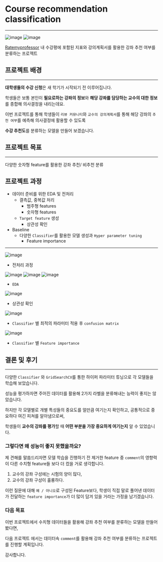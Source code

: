 # Course recommendation classification
-----

![image](https://user-images.githubusercontent.com/70729822/193014169-150e1e62-3de8-41b3-a56f-7ed2b7c9f140.png)
![image](https://user-images.githubusercontent.com/70729822/193014210-e25184b1-811c-44f9-8ee3-5a78cf201656.png)


[Ratemyprofessor](https://www.ratemyprofessors.com) 내 수강평에 포함된 지표와 강의계획서를 활용한 강좌 추천 여부를 분류하는 프로젝트



## 프로젝트 배경
----
**대학생들의 수강 신청**은 새 학기가 시작되기 전 이루어집니다.

학생들은 보통 본인이 **필요로하는 강좌의 정보**와 **해당 강좌를 담당하는 교수의 대한 정보**를 종합해 의사결정을 내리는데요.

이번 프로젝트를 통해 학생들이 `리뷰 커뮤니티`와 `교수의 강의계획서`를 통해 해당 강좌의 `추천 여부`를 예측해 의사결정에 활용할 수 있도록

**수강 추천도**를 분류하는 모델을 만들어 보겠습니다.

## 프로젝트 목표
----
다양한 숫자형 feature를 활용한 강좌 추천/ 비추천 분류



## 프로젝트 과정
- 데이터 준비를 위한 EDA 및 전처리
    -  결측값, 중복값 처리
        -  범주형 features
        -  숫자형 features
    - `Target feature` 생성
        - 상관성 확인
- Baseline
    - 다양한 `Classifier`를 활용한 모델 생성과 `Hyper parameter tuning`
         - Feature importance
----
![image](https://user-images.githubusercontent.com/70729822/193017443-d8fdc39f-0816-4dc9-b493-2f33c574e830.png)
- 전처리 과정

![image](https://user-images.githubusercontent.com/70729822/193017670-5c52a98a-3707-42a5-af2a-5bf68e2fc7df.png)
![image](https://user-images.githubusercontent.com/70729822/193017726-a9f1bdb0-e548-41b1-9e13-a566e7ef5b49.png)
![image](https://user-images.githubusercontent.com/70729822/193017758-c8f114b9-bc36-4594-8f4c-3b9385e58343.png)

- `EDA`

![image](https://user-images.githubusercontent.com/70729822/193017964-2d0b6eba-a0cd-45ed-8c53-731f731bd958.png)

- 상관성 확인

![image](https://user-images.githubusercontent.com/70729822/193018041-34c5a4dc-6ce6-4453-997a-362a82ed6937.png)

- `Classifier` 별 최적의 파라미터 적용 후 `confusion matrix`

![image](https://user-images.githubusercontent.com/70729822/193018208-bcd62c9a-3c50-454e-9091-f8d2dadad343.png)

- `Classifier` 별 `Feature importance`

## 결론 및 후기
----
다양한 `Classifier` 와 `GridSearchCV`를 통한 하이퍼 파라미터 튜닝으로 각 모델들을 학습해 보았습니다.

성능을 평가하자면 주어진 데이터를 활용해 2가지 라벨을 분류해내는 능력이 좋지는 않았습니다. 

하지만 각 모델별로 개별 특성들의 중요도를 얼만큼 여기는지 확인하고, 공통적으로 중요하다 여긴 피쳐를 알아냄으로써,

학생들이 **교수의 강좌를 평가**할 때 **어떤 부분을 가장 중요하게 여기는지** 알 수 있었습니다.

### **그렇다면 왜 성능이 좋지 못했을까요?**

제 견해를 말씀드리자면 모델 학습을 진행하기 전 제거한 feature 중 `comment`의 영향력이 다른 수치형 feature들 보다 더 컸을 거로 생각합니다.

1. 교수의 강좌 구성에는 시험의 양이 많다,
2. 교수의 강좌 구성이 훌륭하다.

이런 질문에 대해 `예 / 아니오`로 구성된 Feature보다, 학생이 직접 말로 풀어낸 데이터가 전달하는 `feature importance`가 더 많이 담겨 있을 거라는 가정을 남기겠습니다.

### **다음 목표**

이번 프로젝트에서 수치형 데이터들을 활용해 강좌 추천 여부를 분류하는 모델을 만들어봤다면,

다음 프로젝트 에서는 데이터속 `comment`를 활용해 강좌 추천 여부를 분류하는 프로젝트를 진행할 계획입니다.

감사합니다.


